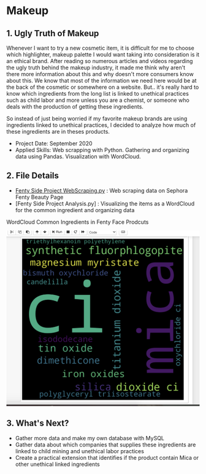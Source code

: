 # Makeup

## 1. Ugly Truth of Makeup
Whenever I want to try a new cosmetic item, it is difficult for me to choose which highlighter, makeup palette I would want taking into consideration is it an ethical brand. After reading so numerous articles and videos regarding the ugly truth behind the makeup industry, it made me think why aren't there more information about this and why doesn't more consumers know about this. We know that most of the information we need here would be at the back of the cosmetic or somewhere on a website. But.. it's really hard to know which ingredients from the long list is linked to unethical practices such as child labor and more unless you are a chemist, or someone who deals with the production of getting these ingredients.

So instead of just being worried if my favorite makeup brands are using ingredients linked to unethical practices, I decided to analyze how much of these ingredients are in theses products.

- Project Date: September 2020
- Applied Skills: Web scrapping with Python. Gathering and organizing data using Pandas. Visualization with WordCloud.

## 2. File Details

- [Fenty Side Project WebScraping.py](http://scraping.py) : Web scraping data on Sephora Fenty Beauty Page
- [Fenty Side Project Analysis.py] : Visualizing the items as a WordCloud for the common ingredient and organizing data

WordCloud Common Ingredients in Fenty Face Prodcuts

![alt text](https://github.com/sanzi4/Fenty-Beauty-Data-Science/blob/master/Images/Screen_Shot_2020-08-21_at_12.52.57_AM.png?raw=true)

## 3. What's Next?

- Gather more data and make my own database with MySQL
- Gather data about which companies that supplies these ingredients are linked to child mining and unethical labor practices
- Create a practical extension that identifies if the product contain Mica or other unethical linked ingredients

